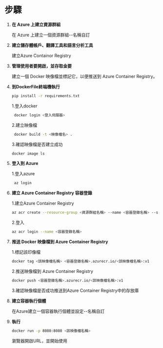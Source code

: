 # 步驟
1. **在 Azure 上建立資源群組**

    在 Azure 上建立一個資源群組--名稱自訂

2. **建立儲存體帳戶、翻譯工具和語言分析工具**

    建立Azure Containor Registry

3. **管理使用者要開啟，並存取金要**

   建立一個 Docker 映像檔並標記它，以便推送到 Azure Container Registry。

4. **到DockerFile終端機執行**
   
    ```bash
    pip install -r requirements.txt
    ```
   1.登入docker
   ```bash
    docker login <登入伺服器>
    ```
   2.建立映像檔
   ```bash
    docker build -t <映像檔名> .
    ```
   3.確認映像檔是否建立成功
      ```bash
    docker image ls
    ```

6. **登入到 Azure**
   
   1.登入azure
   ```bash
    az login
    ```

7. **建立 Azure Container Registry 容器登錄**
   
    1.建立Azure Container Registry
     ```bash
    az acr create --resource-group <資源群組名稱> --name <容器登錄名稱> --sku Basic
    ```
     2.登入
    ```bash
    az acr login --name <容器登錄名稱>
    ```

8. **推送 Docker 映像檔到 Azure Container Registry**

    1.標記該印像檔
    ```bash
    docker tag <該映像檔名稱> <容器登錄名稱>.azurecr.io/<該映像檔名稱>:v1
    ```
    2.推送映像檔到 Azure Container Registry
    ```bash
    docker push <容器登錄名稱>.azurecr.io/<該映像檔名稱>:v1
    ```
    3.確認映像檔是否成功推送到Azure Container Registry中的存放庫
   
9. **建立容器執行個體**

    在Azure建立一個容器執行個體並設定--名稱自訂

10. **執行**
    
    ```bash
    docker run -p 8080:8080 <該映像檔名稱>
    ```
    瀏覽器開啟URL，並開始使用

